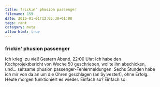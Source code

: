 ```yaml
---
title: frickin' phusion passenger
filename: 159
date: 2015-01-01T12:05:38+01:00
tags: rant
category: meta
allow-html: true
---
```

### frickin' phusion passenger
Ich krieg' zu viel! Gestern Abend, 22:00 Uhr: Ich habe den Kochprojektbericht von Woche 50 geschrieben, wollte ihn abschicken, und... seltsame phusion passenger-Fehlermeldungen. Sechs Stunden habe ich mir von da an um die Ohren geschlagen (an Sylvester!), ohne Erfolg. Heute morgen funktioniert es wieder. Einfach so? Einfach so.
